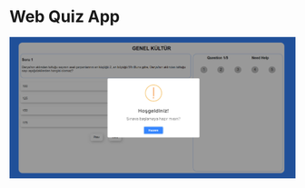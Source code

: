 # Web Quiz App
![](https://github.com/Suleymanyldrm/Web-Quiz-App/blob/master/assets/images/Banner/img1.PNG)
